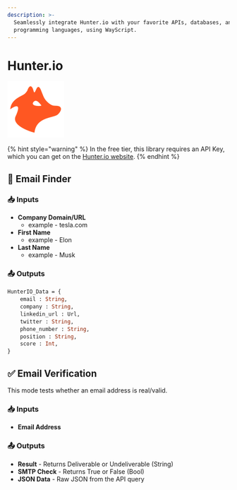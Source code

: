 ```yaml
---
description: >-
  Seamlessly integrate Hunter.io with your favorite APIs, databases, and
  programming languages, using WayScript.
---
```


# Hunter.io

![Find the email address of any professional with the most advanced email-finding tool.](../../.gitbook/assets/hunter_io.png)

{% hint style="warning" %}
In the free tier, this library requires an API Key, which you can get on the [Hunter.io website](https://hunter.io).
{% endhint %}

## 📧 Email Finder

### 📥 Inputs

* **Company Domain/URL**
  * example - tesla.com
* **First Name**
  * example - Elon
* **Last Name**
  * example - Musk

### 📤 Outputs

```graphql
HunterIO_Data = {
    email : String, 
    company : String, 
    linkedin_url : Url, 
    twitter : String, 
    phone_number : String, 
    position : String, 
    score : Int,
}
```

## ✅ Email Verification

This mode tests whether an email address is real/valid.

### 📥 Inputs

* **Email Address**

### 📤 Outputs

* **Result** - Returns Deliverable or Undeliverable \(String\)
* **SMTP Check** - Returns True or False \(Bool\)
* **JSON Data** - Raw JSON from the API query

